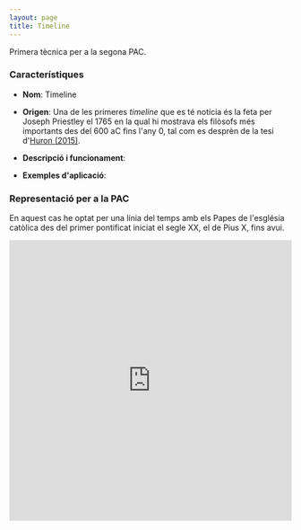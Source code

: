 ```yaml
---
layout: page
title: Timeline
---
```


Primera tècnica per a la segona PAC.

### Característiques

- **Nom**: Timeline
- **Origen**: Una de les primeres *timeline* que es té notícia és la feta per Joseph Priestley el 1765 en la qual hi mostrava els filòsofs més importants des del 600 aC fins l'any 0, tal com es desprèn de la tesi d'[Huron (2015)](https://theses.hal.science/tel-02924469/).

- **Descripció i funcionament**:
- **Exemples d'aplicació**:

### Representació per a la PAC

En aquest cas he optat per una línia del temps amb els Papes de l'església catòlica des del primer pontificat iniciat el segle XX, el de Pius X, fins avui.

<iframe src="https://ecasellas.github.io/uoc-visualitzacio/timeline/timeline.html" frameborder="0" width="100%" height="500"></iframe>

